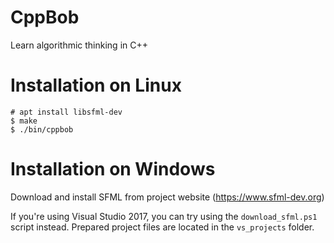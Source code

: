# CppBob

Learn algorithmic thinking in C++

# Installation on Linux

    # apt install libsfml-dev
    $ make
    $ ./bin/cppbob

# Installation on Windows

Download and install SFML from project website (https://www.sfml-dev.org)

If you're using Visual Studio 2017, you can try using the `download_sfml.ps1` script instead. Prepared project files are located in the `vs_projects` folder.
